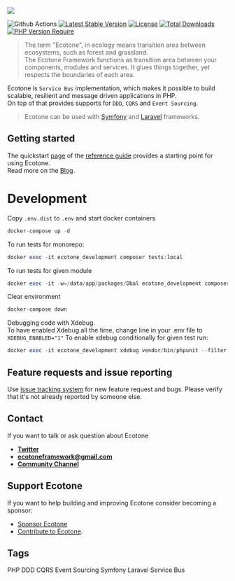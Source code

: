 <p align="left"><a href="https://ecotone.tech" target="_blank">
    <img src="https://github.com/ecotoneframework/ecotone-dev/blob/main/ecotone_small.png?raw=true">
</a></p>

![Github Actions](https://github.com/ecotoneFramework/ecotone-dev/actions/workflows/split-testing.yml/badge.svg)
[![Latest Stable Version](https://poser.pugx.org/ecotone/ecotone/v/stable)](https://packagist.org/packages/ecotone/ecotone)
[![License](http://poser.pugx.org/ecotone/ecotone/license)](https://packagist.org/packages/ecotone/ecotone)
[![Total Downloads](http://poser.pugx.org/ecotone/ecotone/downloads)](https://packagist.org/packages/ecotone/ecotone)
[![PHP Version Require](http://poser.pugx.org/ecotone/ecotone/require/php)](https://packagist.org/packages/ecotone/ecotone)

> The term "Ecotone", in ecology means transition area between ecosystems, such as forest and grassland.  
The Ecotone Framework functions as transition area between your components, modules and services. It glues things together, yet respects the boundaries of each area.
 
Ecotone is `Service Bus` implementation, which makes it possible to build scalable, resilient and message driven applications in PHP.    
On top of that provides supports for `DDD`, `CQRS` and `Event Sourcing`.

> Ecotone can be used with [Symfony](https://docs.ecotone.tech/modules/symfony-ddd-cqrs-event-sourcing) and [Laravel](https://docs.ecotone.tech/modules/laravel-ddd-cqrs-event-sourcing) frameworks.

## Getting started

The quickstart [page](https://docs.ecotone.tech/quick-start) of the 
[reference guide](https://docs.ecotone.tech) provides a starting point for using Ecotone.  
Read more on the [Blog](https://blog.ecotone.tech).

# Development

Copy `.env.dist` to `.env` and start docker containers

```php
docker-compose up -d
```

To run tests for monorepo:

```php
docker exec -it ecotone_development composer tests:local
```

To run tests for given module
```php
docker exec -it -w=/data/app/packages/Dbal ecotone_development composer tests:ci
```

Clear environment
```php
docker-compose down
```

Debugging code with Xdebug.    
To have enabled Xdebug all the time, change line in your .env file to `XDEBUG_ENABLED="1"`
To enable xdebug conditionally for given test run:  
```php
docker exec -it ecotone_development xdebug vendor/bin/phpunit --filter test_calling_command_on_aggregate_and_receiving_aggregate_instance
```

## Feature requests and issue reporting

Use [issue tracking system](https://github.com/ecotoneframework/ecotone/issues) for new feature request and bugs. 
Please verify that it's not already reported by someone else.

## Contact

If you want to talk or ask question about Ecotone

- [**Twitter**](https://twitter.com/EcotonePHP)
- **ecotoneframework@gmail.com**
- [**Community Channel**](https://discord.gg/CctGMcrYnV)

## Support Ecotone

If you want to help building and improving Ecotone consider becoming a sponsor:

- [Sponsor Ecotone](https://github.com/sponsors/dgafka)
- [Contribute to Ecotone](https://github.com/ecotoneframework/ecotone-dev).

## Tags

PHP DDD CQRS Event Sourcing Symfony Laravel Service Bus
